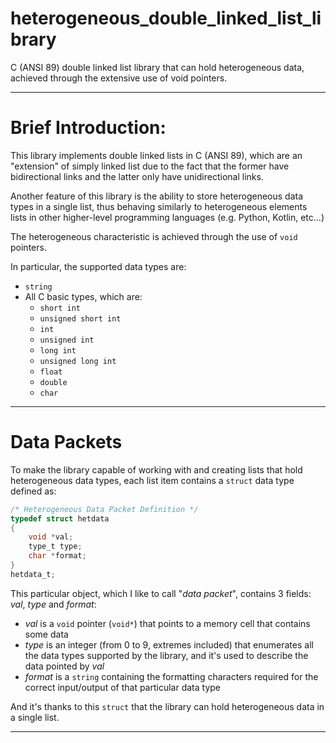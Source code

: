 # heterogeneous_double_linked_list_library
C (ANSI 89) double linked list library that can hold heterogeneous data, achieved through the extensive use of void pointers.

- - -

# Brief Introduction:
This library implements double linked lists in C (ANSI 89), which are an "extension" of simply linked list due to 
the fact that the former have bidirectional links and the latter only have unidirectional links.

Another feature of this library is the ability to store heterogeneous data types in a single list, thus behaving 
similarly to heterogeneous elements lists in other higher-level programming languages (e.g. Python, Kotlin, etc...)

The heterogeneous characteristic is achieved through the use of <code>void</code> pointers.

In particular, the supported data types are:
- <code>string</code>
- All C basic types, which are:
  - <code>short int</code>
  - <code>unsigned short int</code>
  - <code>int</code>
  - <code>unsigned int</code>
  - <code>long int</code>
  - <code>unsigned long int</code>
  - <code>float</code>
  - <code>double</code>
  - <code>char</code>

- - -

# Data Packets
To make the library capable of working with and creating lists that hold heterogeneous data types, each list item
contains a <code>struct</code> data type defined as:

```C
/* Heterogeneous Data Packet Definition */
typedef struct hetdata
{
    void *val;
    type_t type;
    char *format;
}
hetdata_t;
```

This particular object, which I like to call "_data packet_", contains 3 fields: _val_, _type_ and _format_:
- _val_ is a <code>void</code> pointer (<code>void*</code>) that points to a memory cell that contains some data
- _type_ is an integer (from 0 to 9, extremes included) that enumerates all the data types supported by the library, and it's used to describe the data pointed by _val_
- _format_ is a <code>string</code> containing the formatting characters required for the correct input/output of that particular data type

And it's thanks to this <code>struct</code> that the library can hold heterogeneous data in a single list.

- - -
